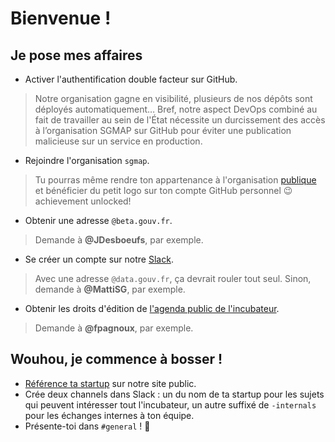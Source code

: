 Bienvenue !
===========

Je pose mes affaires
--------------------

- Activer l'authentification double facteur sur GitHub.

> Notre organisation gagne en visibilité, plusieurs de nos dépôts sont déployés automatiquement… Bref, notre aspect DevOps combiné au fait de travailler au sein de l'État nécessite un durcissement des accès à l’organisation SGMAP sur GitHub pour éviter une publication malicieuse sur un service en production.

- Rejoindre l'organisation `sgmap`.

> Tu pourras même rendre ton appartenance à l'organisation [publique](https://github.com/orgs/sgmap/people) et bénéficier du petit logo sur ton compte GitHub personnel :wink: achievement unlocked!

- Obtenir une adresse `@beta.gouv.fr`.

> Demande à **@JDesboeufs**, par exemple.

- Se créer un compte sur notre [Slack](https://startups-detat.slack.com).

> Avec une adresse `@data.gouv.fr`, ça devrait rouler tout seul. Sinon, demande à **@MattiSG**, par exemple.

- Obtenir les droits d'édition de [l'agenda public de l'incubateur](https://calendar.google.com/calendar/embed?src=0ieonqap1r5jeal5ugeuhoovlg%40group.calendar.google.com&ctz=Europe/Paris).

> Demande à **@fpagnoux**, par exemple.


Wouhou, je commence à bosser !
------------------------------

- [Référence ta startup](https://github.com/sgmap/sgmap.github.io/blob/master/CONTRIBUTING.md#ajouter-une-startup) sur notre site public.
- Crée deux channels dans Slack : un du nom de ta startup pour les sujets qui peuvent intéresser tout l'incubateur, un autre suffixé de `-internals` pour les échanges internes à ton équipe.
- Présente-toi dans `#general` !  :wave:
